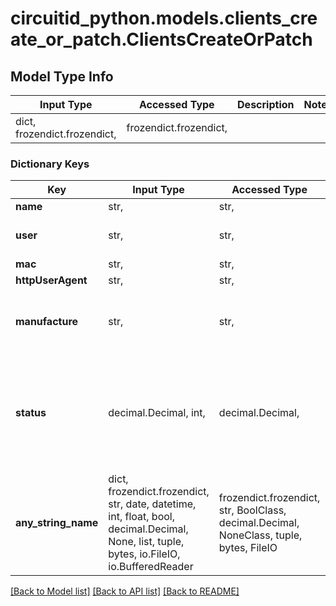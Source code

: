 # circuitid_python.models.clients_create_or_patch.ClientsCreateOrPatch

## Model Type Info
Input Type | Accessed Type | Description | Notes
------------ | ------------- | ------------- | -------------
dict, frozendict.frozendict,  | frozendict.frozendict,  |  | 

### Dictionary Keys
Key | Input Type | Accessed Type | Description | Notes
------------ | ------------- | ------------- | ------------- | -------------
**name** | str,  | str,  |  | 
**user** | str,  | str,  | ObjectId (unique 12 bytes ID) | 
**mac** | str,  | str,  |  | 
**httpUserAgent** | str,  | str,  |  | [optional] 
**manufacture** | str,  | str,  |  | [optional] must be one of ["cisco", "grandstream", "polycom", ] 
**status** | decimal.Decimal, int,  | decimal.Decimal,  |  | [optional] must be one of [1, 0, ] if omitted the server will use the default value of 1value must be a 32 bit integer
**any_string_name** | dict, frozendict.frozendict, str, date, datetime, int, float, bool, decimal.Decimal, None, list, tuple, bytes, io.FileIO, io.BufferedReader | frozendict.frozendict, str, BoolClass, decimal.Decimal, NoneClass, tuple, bytes, FileIO | any string name can be used but the value must be the correct type | [optional]

[[Back to Model list]](../../README.md#documentation-for-models) [[Back to API list]](../../README.md#documentation-for-api-endpoints) [[Back to README]](../../README.md)


